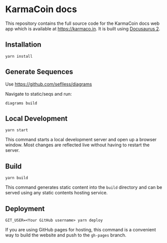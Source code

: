 # KarmaCoin docs

This repository contains the full source code for the KarmaCoin docs web app which is available at https://karmaco.in. It is built using [Docusaurus 2](https://v2.docusaurus.io/).

## Installation

```console
yarn install
```

## Generate Sequences
Use https://github.com/seflless/diagrams

Navigate to static/seqs and run:

```console
diagrams build
```

## Local Development

```console
yarn start
```

This command starts a local development server and open up a browser window. Most changes are reflected live without having to restart the server.

## Build

```console
yarn build
```

This command generates static content into the `build` directory and can be served using any static contents hosting service.

## Deployment

```console
GIT_USER=<Your GitHub username> yarn deploy
```

If you are using GitHub pages for hosting, this command is a convenient way to build the website and push to the `gh-pages` branch.
